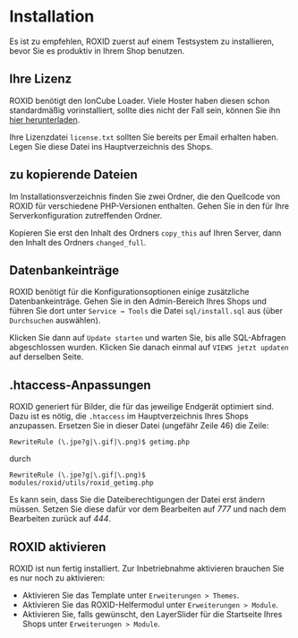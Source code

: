 # Installation

Es ist zu empfehlen, ROXID zuerst auf einem Testsystem zu installieren, bevor Sie es produktiv in Ihrem Shop benutzen.


## Ihre Lizenz

ROXID benötigt den IonCube Loader. Viele Hoster haben diesen schon standardmäßig vorinstalliert, sollte dies nicht der Fall sein, können Sie ihn [hier herunterladen](http://www.ioncube.com/loaders.php).

Ihre Lizenzdatei `license.txt` sollten Sie bereits per Email erhalten haben. Legen Sie diese Datei ins Hauptverzeichnis des Shops.


## zu kopierende Dateien

Im Installationsverzeichnis finden Sie zwei Ordner, die den Quellcode von ROXID für verschiedene PHP-Versionen enthalten. Gehen Sie in den für Ihre Serverkonfiguration zutreffenden Ordner.

Kopieren Sie erst den Inhalt des Ordners `copy_this` auf Ihren Server, dann den Inhalt des Ordners `changed_full`.


## Datenbankeinträge

ROXID benötigt für die Konfigurationsoptionen einige zusätzliche Datenbankeinträge. Gehen Sie in den Admin-Bereich Ihres Shops und führen Sie dort unter `Service → Tools` die Datei `sql/install.sql` aus (über `Durchsuchen` auswählen).

Klicken Sie dann auf `Update starten` und warten Sie, bis alle SQL-Abfragen abgeschlossen wurden.
Klicken Sie danach einmal auf `VIEWS jetzt updaten` auf derselben Seite.


## .htaccess-Anpassungen

ROXID generiert für Bilder, die für das jeweilige Endgerät optimiert sind.
Dazu ist es nötig, die `.htaccess` im Hauptverzeichnis Ihres Shops anzupassen.
Ersetzen Sie in dieser Datei (ungefähr Zeile 46) die Zeile:

```apacheconf
RewriteRule (\.jpe?g|\.gif|\.png)$ getimg.php
```

durch

```apacheconf
RewriteRule (\.jpe?g|\.gif|\.png)$ modules/roxid/utils/roxid_getimg.php
```

Es kann sein, dass Sie die Dateiberechtigungen der Datei erst ändern müssen. Setzen Sie diese dafür vor dem Bearbeiten auf *777* und nach dem Bearbeiten zurück auf *444*.


## ROXID aktivieren

ROXID ist nun fertig installiert. Zur Inbetriebnahme aktivieren brauchen Sie es nur noch zu aktivieren:

* Aktivieren Sie das Template unter `Erweiterungen > Themes`.
* Aktivieren Sie das ROXID-Helfermodul unter `Erweiterungen > Module`.
* Aktivieren Sie, falls gewünscht, den LayerSlider für die Startseite Ihres Shops unter `Erweiterungen > Module`.
